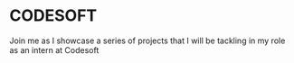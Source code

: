 # CODESOFT
Join me as I showcase a series of projects that I will be tackling in my role as an intern at Codesoft

